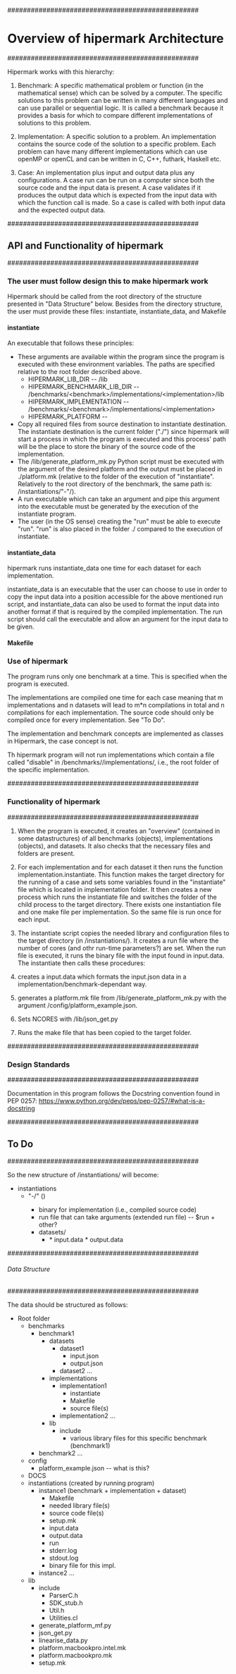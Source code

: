 #################################################
# Overview of hipermark Architecture #
#################################################

Hipermark works with this hierarchy:

1. Benchmark: A specific mathematical problem or function (in the mathematical sense) which can be solved by a computer. The specific solutions to this problem can be written in many different languages and can use parallel or sequential logic. It is called a benchmark because it provides a basis for which to compare different implementations of solutions to this problem.

2. Implementation: A specific solution to a problem. An implementation contains the source code of the solution to a specific problem. Each problem can have many different implementations which can use openMP or openCL and can be written in C, C++, futhark, Haskell etc.

3. Case: An implementation plus input and output data plus any configurations. A case run can be run on a computer since both the source code and the input data is present. A case validates if it produces the output data which is expected from the input data with which the function call is made. So a case is called with both input data and the expected output data. 

#################################################
## API and Functionality of hipermark ##
#################################################

### The user must follow design this to make hipermark work

Hipermark should be called from the root directory of the structure presented in "Data Structure" below. Besides from the directory structure, the user must provide these files:
instantiate, instantiate_data, and Makefile

#### instantiate
An executable that follows these principles:

* These arguments are available within the program since the program is executed with these environment variables. The paths are specified relative to the root folder described above.
  * HIPERMARK\_LIB\_DIR -- /lib
  * HIPERMARK\_BENCHMARK\_LIB\_DIR -- /benchmarks/\<benchmark\>/implementations/\<implementation\>/lib
  * HIPERMARK_IMPLEMENTATION -- /benchmarks/\<benchmark\>/implementations/\<implementation\>
  * HIPERMARK_PLATFORM --
* Copy all required files from source destination to instantiate destination. The instantiate destination is the current folder ("./") since hipermark will start a process in which the program is executed and this process' path will be the place to store the binary of the source code of the implementation.
* The /lib/generate\_platform\_mk.py Python script must be executed with the argument of the desired platform and the output must be placed in ./platform.mk (relative to the folder of the execution of "instantiate". Relatively to the root directory of the benchmark, the same path is: /instantiations/"<benchmark>-<implementation>"/).
* A run executable which can take an argument and pipe this argument into the executable must be generated by the execution of the instantiate program.
* The user (in the OS sense) creating the "run" must be able to execute "run". "run" is also placed in the folder ./ compared to the execution of instantiate.


#### instantiate_data
hipermark runs instantiate\_data one time for each dataset for each implementation.

instantiate\_data is an executable that the user can choose to use in order to copy the input data into a position accessible for the above mentioned run script, and instantiate_data can also be used to format the input data into another format if that is required by the compiled implementation. The run script should call the executable and allow an argument for the input data to be given.

#### Makefile



### Use of hipermark

The program runs only one benchmark at a time. This is specified when the program is executed.

The implementations are compiled one time for each case meaning that m implementations and n datasets will lead to m*n compilations in total and n compilations for each implementation. The source code should only be compiled once for every implementation. See "To Do".

The implementation and benchmark concepts are implemented as classes in Hipermark, the case concept is not.

Th hipermark program will not run implementations which contain a file called "disable" in /benchmarks/<benchmark>/implementations/<implementation>, i.e., the root folder of the specific implementation.

#################################################
### Functionality of hipermark ###
#################################################

1. When the program is executed, it creates an "overview" (contained in some datastructures) of all benchmarks (objects), implementations (objects), and datasets. It also checks that the necessary files and folders are present.

2. For each implementation and for each dataset it then runs the function implementation.instantiate. This function makes the target directory for the running of a case and sets some variables found in the "instantiate" file which is located in implementation folder. It then creates a new process which runs the instantiate file and switches the folder of the child process to the target directory. There exists one instantiation file and one make file per implementation. So the same file is run once for each input.

3. The instantiate script copies the needed library and configuration files to the target directory (in /instantiations/<instantiation>). It creates a run file where the number of cores (and othr run-time parameters?) are set. When the run file is executed, it runs the binary file with the input found in input.data. The instantiate then calls these procedures:
  1. creates a input.data which formats the input.json data in a implementation/benchmark-dependant way.
  2. generates a platform.mk file from /lib/generate\_platform\_mk.py with the argument /config/platform_example.json.
  3. Sets NCORES with /lib/json_get.py
  4. Runs the make file that has been copied to the target folder.


#################################################
### Design Standards ###
#################################################

Documentation in this program follows the Docstring convention found in PEP 0257:
https://www.python.org/dev/peps/pep-0257/#what-is-a-docstring


#################################################
## To Do ##
#################################################


So the new structure of /instantiations/ will become:
* instantiations
  * "<benchmark>-<implementation>/" (<instantiation>)
    * binary for implementation (i.e., compiled source code)
    * run file that can take arguments (extended run file) -- $run <dataset> + other?
    * datasets/
      * <dataset>
        * input.data
        * output.data

#################################################
###### Data Structure ######
#################################################

The data should be structured as follows:

* Root folder
  * benchmarks
    * benchmark1
      * datasets
        * dataset1
          * input.json
          * output.json
        * dataset2 ...
      * implementations
        * implementation1
          * instantiate
          * Makefile
          * source file(s)
        * implementation2 ...
      * lib
        * include
          * various library files for this specific benchmark (benchmark1)
    * benchmark2 ...
  * config
    * platform_example.json -- what is this?
  * DOCS
  * instantiations (created by running program)
    * instance1 (benchmark + implementation + dataset)
      * Makefile
      * needed library file(s)
      * source code file(s)
      * setup.mk
      * input.data
      * output.data
      * run
      * stderr.log
      * stdout.log
      * binary file for this impl.
    * instance2 ...
  * lib
    * include
      * ParserC.h
      * SDK_stub.h
      * Util.h
      * Utilities.cl
    * generate\_platform\_mf.py
    * json_get.py
    * linearise_data.py
    * platform.macbookpro.intel.mk
    * platform.macbookpro.mk
    * setup.mk
